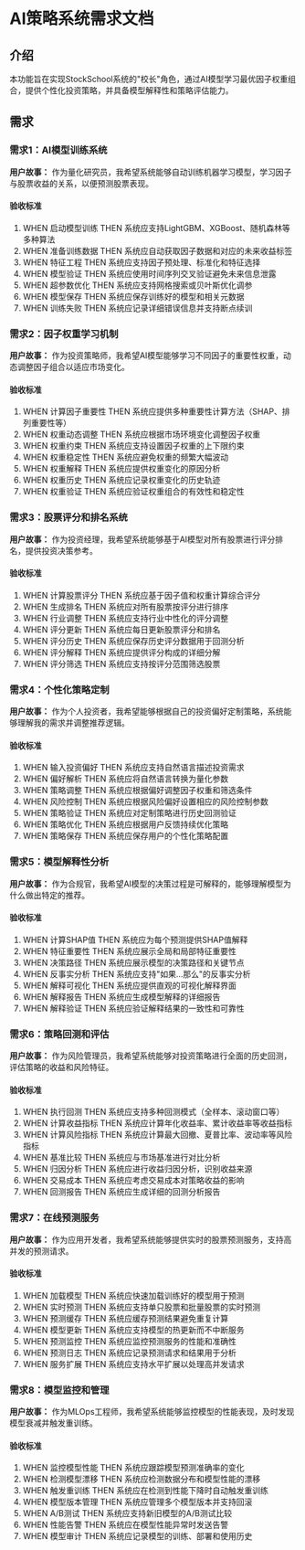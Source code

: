 # AI策略系统需求文档

## 介绍

本功能旨在实现StockSchool系统的"校长"角色，通过AI模型学习最优因子权重组合，提供个性化投资策略，并具备模型解释性和策略评估能力。

## 需求

### 需求1：AI模型训练系统

**用户故事：** 作为量化研究员，我希望系统能够自动训练机器学习模型，学习因子与股票收益的关系，以便预测股票表现。

#### 验收标准
1. WHEN 启动模型训练 THEN 系统应支持LightGBM、XGBoost、随机森林等多种算法
2. WHEN 准备训练数据 THEN 系统应自动获取因子数据和对应的未来收益标签
3. WHEN 特征工程 THEN 系统应支持因子预处理、标准化和特征选择
4. WHEN 模型验证 THEN 系统应使用时间序列交叉验证避免未来信息泄露
5. WHEN 超参数优化 THEN 系统应支持网格搜索或贝叶斯优化调参
6. WHEN 模型保存 THEN 系统应保存训练好的模型和相关元数据
7. WHEN 训练失败 THEN 系统应记录详细错误信息并支持断点续训

### 需求2：因子权重学习机制

**用户故事：** 作为投资策略师，我希望AI模型能够学习不同因子的重要性权重，动态调整因子组合以适应市场变化。

#### 验收标准
1. WHEN 计算因子重要性 THEN 系统应提供多种重要性计算方法（SHAP、排列重要性等）
2. WHEN 权重动态调整 THEN 系统应根据市场环境变化调整因子权重
3. WHEN 权重约束 THEN 系统应支持设置因子权重的上下限约束
4. WHEN 权重稳定性 THEN 系统应避免权重的频繁大幅波动
5. WHEN 权重解释 THEN 系统应提供权重变化的原因分析
6. WHEN 权重历史 THEN 系统应记录权重变化的历史轨迹
7. WHEN 权重验证 THEN 系统应验证权重组合的有效性和稳定性

### 需求3：股票评分和排名系统

**用户故事：** 作为投资经理，我希望系统能够基于AI模型对所有股票进行评分排名，提供投资决策参考。

#### 验收标准
1. WHEN 计算股票评分 THEN 系统应基于因子值和权重计算综合评分
2. WHEN 生成排名 THEN 系统应对所有股票按评分进行排序
3. WHEN 行业调整 THEN 系统应支持行业中性化的评分调整
4. WHEN 评分更新 THEN 系统应每日更新股票评分和排名
5. WHEN 评分历史 THEN 系统应保存历史评分数据用于回测分析
6. WHEN 评分解释 THEN 系统应提供评分构成的详细分解
7. WHEN 评分筛选 THEN 系统应支持按评分范围筛选股票

### 需求4：个性化策略定制

**用户故事：** 作为个人投资者，我希望能够根据自己的投资偏好定制策略，系统能够理解我的需求并调整推荐逻辑。

#### 验收标准
1. WHEN 输入投资偏好 THEN 系统应支持自然语言描述投资需求
2. WHEN 偏好解析 THEN 系统应将自然语言转换为量化参数
3. WHEN 策略调整 THEN 系统应根据偏好调整因子权重和筛选条件
4. WHEN 风险控制 THEN 系统应根据风险偏好设置相应的风险控制参数
5. WHEN 策略验证 THEN 系统应对定制策略进行历史回测验证
6. WHEN 策略优化 THEN 系统应根据用户反馈持续优化策略
7. WHEN 策略保存 THEN 系统应保存用户的个性化策略配置

### 需求5：模型解释性分析

**用户故事：** 作为合规官，我希望AI模型的决策过程是可解释的，能够理解模型为什么做出特定的推荐。

#### 验收标准
1. WHEN 计算SHAP值 THEN 系统应为每个预测提供SHAP值解释
2. WHEN 特征重要性 THEN 系统应展示全局和局部特征重要性
3. WHEN 决策路径 THEN 系统应展示模型的决策路径和关键节点
4. WHEN 反事实分析 THEN 系统应支持"如果...那么"的反事实分析
5. WHEN 解释可视化 THEN 系统应提供直观的可视化解释界面
6. WHEN 解释报告 THEN 系统应生成模型解释的详细报告
7. WHEN 解释验证 THEN 系统应验证解释结果的一致性和可靠性

### 需求6：策略回测和评估

**用户故事：** 作为风险管理员，我希望系统能够对投资策略进行全面的历史回测，评估策略的收益和风险特征。

#### 验收标准
1. WHEN 执行回测 THEN 系统应支持多种回测模式（全样本、滚动窗口等）
2. WHEN 计算收益指标 THEN 系统应计算年化收益率、累计收益率等收益指标
3. WHEN 计算风险指标 THEN 系统应计算最大回撤、夏普比率、波动率等风险指标
4. WHEN 基准比较 THEN 系统应与市场基准进行对比分析
5. WHEN 归因分析 THEN 系统应进行收益归因分析，识别收益来源
6. WHEN 交易成本 THEN 系统应考虑交易成本对策略收益的影响
7. WHEN 回测报告 THEN 系统应生成详细的回测分析报告

### 需求7：在线预测服务

**用户故事：** 作为应用开发者，我希望系统能够提供实时的股票预测服务，支持高并发的预测请求。

#### 验收标准
1. WHEN 加载模型 THEN 系统应快速加载训练好的模型用于预测
2. WHEN 实时预测 THEN 系统应支持单只股票和批量股票的实时预测
3. WHEN 预测缓存 THEN 系统应缓存预测结果避免重复计算
4. WHEN 模型更新 THEN 系统应支持模型的热更新而不中断服务
5. WHEN 预测监控 THEN 系统应监控预测服务的性能和准确性
6. WHEN 预测日志 THEN 系统应记录预测请求和结果用于分析
7. WHEN 服务扩展 THEN 系统应支持水平扩展以处理高并发请求

### 需求8：模型监控和管理

**用户故事：** 作为MLOps工程师，我希望系统能够监控模型的性能表现，及时发现模型衰减并触发重训练。

#### 验收标准
1. WHEN 监控模型性能 THEN 系统应跟踪模型预测准确率的变化
2. WHEN 检测模型漂移 THEN 系统应检测数据分布和模型性能的漂移
3. WHEN 触发重训练 THEN 系统应在检测到性能下降时自动触发重训练
4. WHEN 模型版本管理 THEN 系统应管理多个模型版本并支持回滚
5. WHEN A/B测试 THEN 系统应支持新旧模型的A/B测试比较
6. WHEN 性能告警 THEN 系统应在模型性能异常时发送告警
7. WHEN 模型审计 THEN 系统应记录模型的训练、部署和使用历史